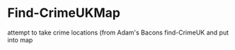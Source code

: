 # Find-CrimeUKMap
 attempt to take crime locations (from Adam's Bacons find-CrimeUK and put into map
